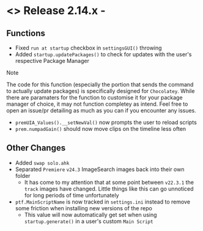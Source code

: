 # <> Release 2.14.x - 

## Functions
- Fixed `run at startup` checkbox in `settingsGUI()` throwing
- Added `startup.updatePackages()` to check for updates with the user's respective Package Manager
> [!Note]
> The code for this function (especially the portion that sends the command to actually update packages) is specifically designed for `Chocolatey`. While there are paramaters for the function to customise it for your package manager of choice, it may not function completey as intend. Feel free to open an issue/pr detailing as much as you can if you encounter any issues.
- `premUIA_Values().__setNewVal()` now prompts the user to reload scripts
- `prem.numpadGain()` should now move clips on the timeline less often

## Other Changes
- Added `swap solo.ahk`
- Separated `Premiere` `v24.3` ImageSearch images back into their own folder
    - It has come to my attention that at some point between `v22.3.1` the `track` images have changed. Little things like this can go unnoticed for long periods of time unfortunately
- `ptf.MainScriptName` is now tracked in `settings.ini` instead to remove some friction when installing new versions of the repo
    - This value will now automatically get set when using `startup.generate()` in a user's custom `Main Script`